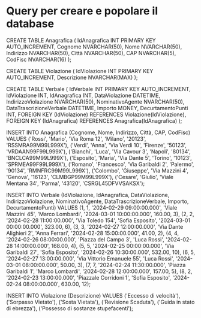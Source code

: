 # Query per creare e popolare il database 

CREATE TABLE Anagrafica (
    IdAnagrafica INT PRIMARY KEY AUTO_INCREMENT,
    Cognome NVARCHAR(50),
    Nome NVARCHAR(50),
    Indirizzo NVARCHAR(50),
    Città NVARCHAR(50),
    CAP NVARCHAR(5),
    CodFisc NVARCHAR(16)
);


CREATE TABLE Violazione (
    IdViolazione INT PRIMARY KEY AUTO_INCREMENT,
    Descrizione NVARCHAR(MAX)
);


CREATE TABLE Verbale (
    IdVerbale INT PRIMARY KEY AUTO_INCREMENT,
    IdViolazione INT,
    IdAnagrafica INT,
    DataViolazione DATETIME,
    IndirizzoViolazione NVARCHAR(50),
    NominativoAgente NVARCHAR(50),
    DataTrascrizioneVerbale DATETIME,
    Importo MONEY,
    DecurtamentoPunti INT,
    FOREIGN KEY (IdViolazione) REFERENCES Violazione(IdViolazione),
    FOREIGN KEY (IdAnagrafica) REFERENCES Anagrafica(IdAnagrafica)
);


INSERT INTO Anagrafica (Cognome, Nome, Indirizzo, Città, CAP, CodFisc)
VALUES
    ('Rossi', 'Mario', 'Via Roma 12', 'Milano', '20123', 'RSSMRA99M99L999X'),
    ('Verdi', 'Anna', 'Via Verdi 10', 'Firenze', '50123', 'VRDAAN99F99L999X'),
    ('Bianchi', 'Luca', 'Via Cavour 3', 'Napoli', '80134', 'BNCLCA99M99L999X'),
    ('Esposito', 'Maria', 'Via Dante 5', 'Torino', '10123', 'SPRMEA99F99L999X'),
    ('Romano', 'Francesco', 'Via Garibaldi 2', 'Palermo', '90134', 'RMNFRC99M99L999X'),
    ('Colombo', 'Giuseppe', 'Via Mazzini 4', 'Genova', '16123', 'CLMBGP99M99L999X'),
    ('Cesare', 'Giulio', 'Viale Mentana 34', 'Parma', '43120', 'CSRGL45DFVVSAKSX');

INSERT INTO Verbale (IdViolazione, IdAnagrafica, DataViolazione, IndirizzoViolazione, NominativoAgente, DataTrascrizioneVerbale, Importo, DecurtamentoPunti)
VALUES
    (1, 1, '2024-02-29 09:00:00.000', 'Viale Mazzini 45', 'Marco Lombardi', '2024-03-01 10:00:00.000', 160.00, 3),
    (2, 2, '2024-02-28 11:00:00.000', 'Via Toledo 154', 'Sofia Esposito', '2024-03-01 00:00:00.000', 323.00, 6),
    (3, 3, '2024-02-27 12:00:00.000', 'Via Dante Alighieri 2', 'Anna Ferrari', '2024-02-28 15:00:00.000', 41.00, 2),
    (4, 4, '2024-02-26 08:00:00.000', 'Piazza del Campo 3', 'Luca Rossi', '2024-02-28 14:00:00.000', 168.00, 4),
    (5, 5, '2024-02-25 00:00:00.000', 'Via Garibaldi 27', 'Sofia Esposito', '2024-02-26 10:30:00.000', 532.00, 10),
    (6, 5, '2024-02-27 13:00:00.000', 'Via Vittorio Emanuele 55', 'Luca Rossi', '2024-03-01 08:00:00.000', 50.00, 3),
    (7, 7, '2024-02-24 11:30:00.000', 'Piazza Garibaldi 1', 'Marco Lombardi', '2024-02-28 12:00:00.000', 157.00, 5),
    (8, 2, '2024-02-23 13:00:00.000', 'Piazzale Corridoni 1', 'Sofia Esposito', '2024-02-24 08:00:00.000', 630.00, 12);

INSERT INTO Violazione (Descrizione)
VALUES
    ('Eccesso di velocità'),
    ('Sorpasso Vietato'),
    ('Sosta Vietata'),
    ('Revisione Scaduta'),
    ('Guida in stato di ebrezza'),
    ('Possesso di sostanze stupefacenti');

